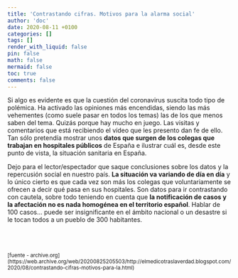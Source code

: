 ```yaml
---
title: 'Contrastando cifras. Motivos para la alarma social'
author: 'doc'
date: 2020-08-11 +0100
categories: []
tags: []
render_with_liquid: false
pin: false
math: false
mermaid: false
toc: true
comments: false
---
```

Si algo es evidente es que la cuestión del coronavirus suscita todo tipo de polémica. Ha activado las opiniones más encendidas, siendo las más vehementes (como suele pasar en todos los temas) las de los que menos saben del tema. Quizás porque hay mucho en juego. Las visitas y comentarios que está recibiendo el vídeo que les presento dan fe de ello. Tan sólo pretendía mostrar unos **datos que surgen de los colegas que trabajan en hospitales públicos** de España e ilustrar cuál es, desde este punto de vista, la situación sanitaria en España.  

Dejo para el lector/espectador que saque conclusiones sobre los datos y la repercusión social en nuestro país. **La situación va variando de día en día** y lo único cierto es que cada vez son más los colegas que voluntariamente se ofrecen a decir qué pasa en sus hospitales. Son datos para ir contrastando con cautela, sobre todo teniendo en cuenta que **la notificación de casos y la afectación no es nada homogénea en el territorio español**. Hablar de 100 casos... puede ser insignificante en el ámbito nacional o un desastre si le tocan todos a un pueblo de 300 habitantes.  

<br>
<br>
<br>
<small>[fuente - archive.org](https://web.archive.org/web/20200825205503/http://elmedicotraslaverdad.blogspot.com/2020/08/contrastando-cifras-motivos-para-la.html)</small>  
